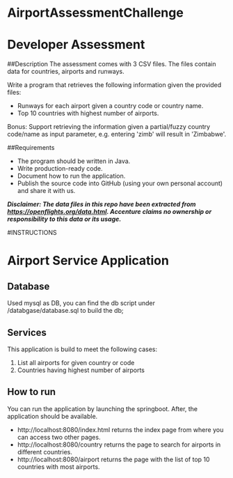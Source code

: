 # AirportAssessmentChallenge
# Developer Assessment

##Description
The assessment comes with 3 CSV files. The files contain data for countries, airports and runways.

Write a program that retrieves the following information given the provided files:
- Runways for each airport given a country code or country name. 
- Top 10 countries with highest number of airports.

Bonus: Support retrieving the information given a partial/fuzzy country code/name as input parameter, e.g. entering 'zimb' will result in 'Zimbabwe'. 

##Requirements
- The program should be written in Java.
- Write production-ready code.
- Document how to run the application.
- Publish the source code into GitHub (using your own personal account) and share it with us.

**_Disclaimer: The data files in this repo have been extracted from https://openflights.org/data.html. Accenture claims no ownership or responsibility to this data or its usage._**


#INSTRUCTIONS
# Airport Service Application

## Database
Used mysql as DB, you can find the db script under /databgase/database.sql to build the db;

## Services
This application is build to meet the following cases:
1) List all airports for given country or code
2) Countries having highest number of airports

## How to run
You can run the application by launching the springboot.
After, the application should be available.
- http://localhost:8080/index.html returns the index page from where you can access two other pages.
- http://localhost:8080/country returns the page to search for airports in different countries.
- http://localhost:8080/airport returns the page with the list of top 10 countries with most airports.
